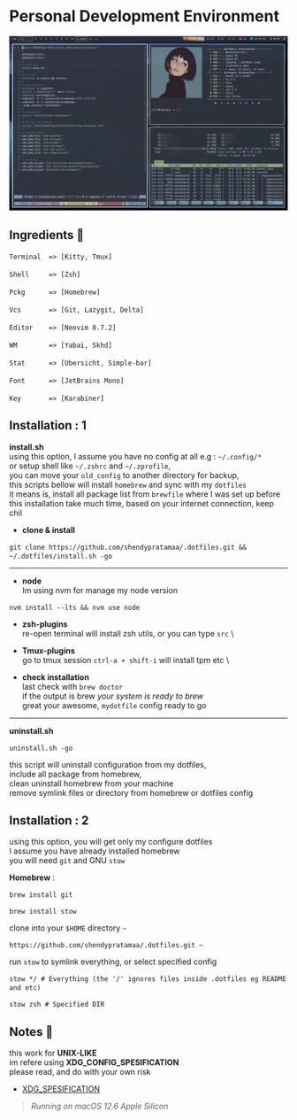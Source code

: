 # Personal Development Environment

![example](./ohmysetup.png)

## Ingredients 🥘

```"info"
Terminal  => [Kitty, Tmux]

Shell     => [Zsh]

Pckg      => [Homebrew]

Vcs       => [Git, Lazygit, Delta]

Editor    => [Neovim 0.7.2]

WM        => [Yabai, Skhd]

Stat      => [Ubersicht, Simple-bar]

Font      => [JetBrains Mono]

Key       => [Karabiner]
```

## Installation : 1

**install.sh**\
using this option, I assume you have no config at all e.g : `~/.config/*`\
or setup shell like `~/.zshrc` and `~/.zprofile`, \
you can move your `old_config` to another directory for backup, \
this scripts bellow will install `homebrew` and sync with my `dotfiles` \
it means is, install all package list from `brewfile` where I was set up before \
this installation take much time, based on your internet connection, keep chil

- **clone & install**

```git"
git clone https://github.com/shendypratamaa/.dotfiles.git && ~/.dotfiles/install.sh -go
```

<hr>

- **node** \
    Im using nvm for manage my node version

```nvm"
nvm install --lts && nvm use node
```

- **zsh-plugins** \
    re-open terminal will install zsh utils, or you can type `src` \

- **Tmux-plugins** \
    go to tmux session `ctrl-a + shift-i` will install tpm etc \

- **check installation**\
last check with `brew doctor` \
if the output is brew _your system is ready to brew_ \
great your awesome, `mydotfile` config ready to go

<hr>

**uninstall.sh**

```git"
uninstall.sh -go
```

this script will uninstall configuration from my dotfiles, \
include all package from homebrew, \
clean uninstall homebrew from your machine \
remove symlink files or directory from homebrew or dotfiles config

## Installation : 2

using this option, you will get only my configure dotfiles \
I assume you have already installed homebrew \
you will need `git` and GNU `stow`

**Homebrew** :

```"git"
brew install git
```

```"git"
brew install stow
```

clone into your `$HOME` directory `~`

```"git"
https://github.com/shendypratamaa/.dotfiles.git ~
```

run `stow` to symlink everything, or select specified config

```"git"
stow */ # Everything (the '/' ignores files inside .dotfiles eg README and etc)
```

```"git"
stow zsh # Specified DIR
```

## Notes 📖

this work for **UNIX-LIKE**\
im refere using **XDG_CONFIG_SPESIFICATION**\
please read, and do with your own risk

- [XDG_SPESIFICATION](https://specifications.freedesktop.org/basedir-spec/basedir-spec-latest.html)

> _Running on macOS 12.6 Apple Silicon_
